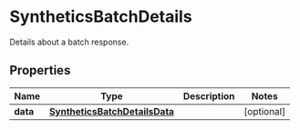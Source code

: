 # SyntheticsBatchDetails

Details about a batch response.

## Properties

| Name     | Type                                                            | Description | Notes      |
| -------- | --------------------------------------------------------------- | ----------- | ---------- |
| **data** | [**SyntheticsBatchDetailsData**](SyntheticsBatchDetailsData.md) |             | [optional] |
